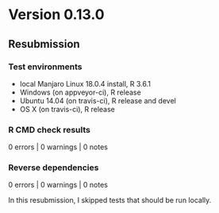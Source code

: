 # Version 0.13.0

## Resubmission

### Test environments

* local Manjaro Linux 18.0.4 install, R 3.6.1
* Windows (on appveyor-ci), R release
* Ubuntu 14.04 (on travis-ci), R release and devel
* OS X (on travis-ci), R release

### R CMD check results

0 errors | 0 warnings | 0 notes

### Reverse dependencies

0 errors | 0 warnings | 0 notes

In this resubmission, I skipped tests that should be run locally.
